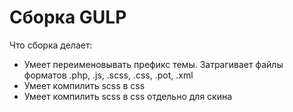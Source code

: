 <h1>Сборка GULP</h1>
<p>Что сборка делает:</p>
<ul>
	<li>Умеет переименовывать префикс темы. Затрагивает файлы форматов .php, .js, .scss, .css, .pot, .xml</li>
	<li>Умеет компилить scss в css</li>
	<li>Умеет компилить scss в css отдельно для скина</li>
</ul>

